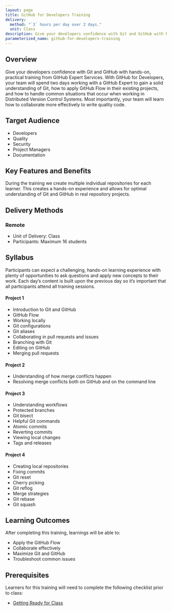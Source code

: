 ```yaml
---
layout: page
title: GitHub for Developers Training
delivery:
  method: "`3` hours per day over 2 days."
  unit: Class
description: Give your developers confidence with Git and GitHub with hands-on, practical training from GitHub Expert Services.
parameterized_name: github-for-developers-training
---
```


## Overview

Give your developers confidence with Git and GitHub with hands-on, practical training from GitHub Expert Services. With GitHub for Developers, your team will spend two days working with a GitHub Expert to gain a solid understanding of Git, how to apply GitHub Flow in their existing projects, and how to handle common situations that occur when working in Distributed Version Control Systems. Most importantly, your team will learn how to collaborate more effectively to write quality code.

## Target Audience

- Developers
- Quality
- Security
- Project Managers
- Documentation

## Key Features and Benefits

During the training we create multiple individual repositories for each learner. This creates a hands-on experience and allows for optimal understanding of Git and GitHub in real repository projects.

## Delivery Methods

### Remote

- Unit of Delivery: Class
- Participants: Maximum 16 students

## Syllabus

Participants can expect a challenging, hands-on learning experience with plenty of opportunities to ask questions and apply new concepts to their work. Each day’s content is built upon the previous day so it’s important that all participants attend all training sessions.

#### Project 1

- Introduction to Git and GitHub
- GitHub Flow
- Working locally
- Git configurations
- Git aliases
- Collaborating in pull requests and issues
- Branching with Git
- Editing on GitHub
- Merging pull requests

#### Project 2

- Understanding of how merge conflicts happen
- Resolving merge conflicts both on GitHub and on the command line

#### Project 3

- Understanding workflows
- Protected branches
- Git bisect
- Helpful Git commands
- Atomic commits
- Reverting commits
- Viewing local changes
- Tags and releases

#### Project 4

- Creating local repositories
- Fixing commits
- Git reset
- Cherry picking
- Git reflog
- Merge strategies
- Git rebase
- Git squash

## Learning Outcomes

After completing this training, learnings will be able to:

- Apply the GitHub Flow
- Collaborate effectively
- Maximize Git and GitHub
- Troubleshoot common issues

## Prerequisites

Learners for this training will need to complete the following checklist prior to class:

- [Getting Ready for Class](https://githubtraining.github.io/training-manual/#/01_getting_ready_for_class)
